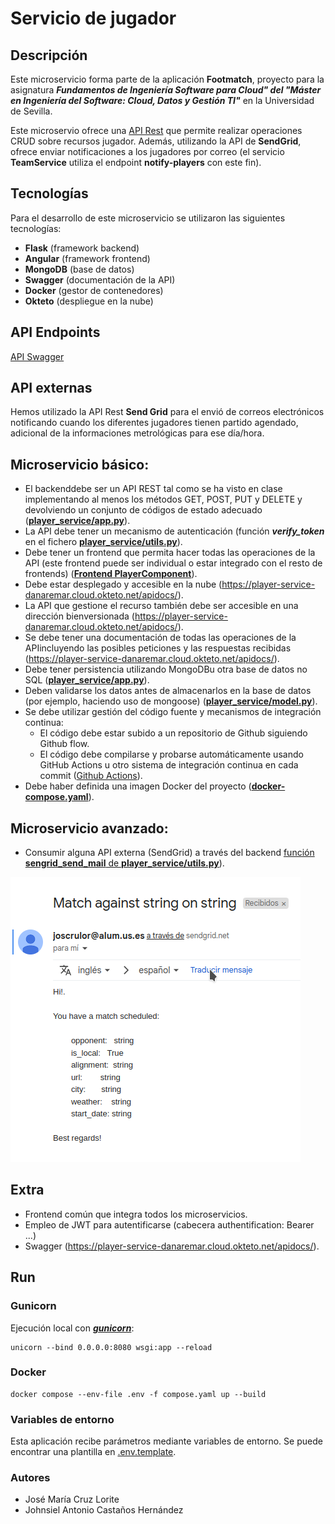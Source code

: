 

# Servicio de jugador

## Descripción

Este microservicio forma parte de la aplicación **Footmatch**, proyecto para la asignatura _**Fundamentos de Ingeniería Software para Cloud" del "Máster en Ingeniería del Software: Cloud, Datos y Gestión TI"**_ en la  Universidad de Sevilla.

Este microservio ofrece una [API Rest](https://player-service-danaremar.cloud.okteto.net/apidocs/) que permite realizar operaciones CRUD sobre recursos jugador. Además, utilizando la API de **SendGrid**, ofrece enviar notificaciones a los jugadores por correo (el servicio **TeamService** utiliza el endpoint **notify-players** con este fin).

## Tecnologías

Para el desarrollo de este microservicio se utilizaron las siguientes tecnologías:
- **Flask**  (framework backend)
- **Angular**  (framework frontend)
- **MongoDB**  (base de datos)
- **Swagger**  (documentación de la API)
- **Docker**  (gestor de contenedores)
- **Okteto**  (despliegue en la nube)

## API Endpoints

[API Swagger](https://player-service-danaremar.cloud.okteto.net/apidocs/)

## API externas

Hemos utilizado la API Rest  **Send Grid**  para el envió de correos electrónicos notificando cuando los diferentes jugadores tienen partido agendado, adicional de  la informaciones metrológicas para ese día/hora.

## Microservicio básico:

- El backenddebe ser un API REST tal como se ha visto en clase implementando al menos los métodos GET, POST, PUT y DELETE y devolviendo un conjunto de códigos de estado adecuado ([**player_service/app.py**](./player_service/app.py)).
- La API debe tener un mecanismo de autenticación (función _**verify_token**_ en el fichero [**player_service/utils.py**](./player_service/utils.py)).
- Debe tener un frontend que permita hacer todas las operaciones de la API (este frontend puede ser individual o estar integrado con el resto de frontends) ([**Frontend PlayerComponent**](https://github.com/Football-FIS/footmatch-frontend/tree/develop/src/app/players)).
- Debe estar desplegado y accesible en la nube (https://player-service-danaremar.cloud.okteto.net/apidocs/).
- La API que gestione el recurso también debe ser accesible en una dirección bienversionada (https://player-service-danaremar.cloud.okteto.net/apidocs/).
- Se debe tener una documentación de todas las operaciones de la APIincluyendo las posibles peticiones y las respuestas recibidas (https://player-service-danaremar.cloud.okteto.net/apidocs/).
- Debe tener persistencia utilizando MongoDBu otra base de datos no SQL ([**player_service/app.py**](./player_service/app.py)).
- Deben validarse los datos antes de almacenarlos en la base de datos (por ejemplo, haciendo uso de mongoose) ([**player_service/model.py**](./player_service/model.py)).
- Se debe utilizar gestión del código fuente y mecanismos de integración continua:
  - El código debe estar subido a un repositorio de Github siguiendo Github flow.
  - El código debe compilarse y probarse automáticamente usando GitHub Actions u otro sistema de integración continua en cada commit ([Github Actions](https://github.com/Football-FIS/player-service/actions)).
- Debe haber definida una imagen Docker del proyecto ([**docker-compose.yaml**](./docker-compose.yaml)).

## Microservicio avanzado:

- Consumir alguna API externa (SendGrid) a través del backend  [función **sengrid_send_mail** de **player_service/utils.py**](./player_service/utils.py)).

![](docs/img/sendgrid-mail.png)

## Extra

- Frontend común que integra todos los microservicios.
- Empleo de JWT para autentificarse (cabecera authentification: Bearer ...)
- Swagger (https://player-service-danaremar.cloud.okteto.net/apidocs/).

## Run

### Gunicorn

Ejecución local con [_**gunicorn**_](https://gunicorn.org/):

```
unicorn --bind 0.0.0.0:8080 wsgi:app --reload
```

### Docker

```
docker compose --env-file .env -f compose.yaml up --build
```

### Variables de entorno

Esta aplicación recibe parámetros mediante variables de entorno. Se puede encontrar una plantilla en [.env.template](.env.template).

### Autores

-   José María Cruz Lorite
-   Johnsiel Antonio Castaños Hernández











